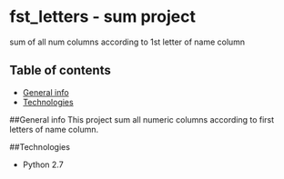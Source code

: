 # fst_letters - sum project
sum of all num columns according to 1st letter of name column

## Table of contents
* [General info](#general-info)
* [Technologies](#technologies)


##General info
This project sum all numeric columns according to first letters of name column.

##Technologies
* Python 2.7
